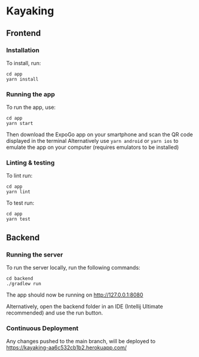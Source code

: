 # Kayaking
## Frontend
### Installation
To install, run:
```
cd app
yarn install
```
### Running the app
To run the app, use:
```
cd app
yarn start
```
Then download the ExpoGo app on your smartphone and scan the QR code displayed in the terminal
Alternatively use `yarn android` or `yarn ios` to emulate the app on your computer (requires emulators to be installed)

### Linting & testing
To lint run:
```
cd app
yarn lint
```
To test run:
```
cd app
yarn test
```

## Backend
### Running the server
To run the server locally, run the following commands:
```
cd backend
./gradlew run
```
The app should now be running on http://127.0.0.1:8080

Alternatively, open the backend folder in an IDE (Intellij Ultimate recommended) and use the run button.
### Continuous Deployment
Any changes pushed to the main branch, will be deployed to https://kayaking-aa6c532cb1b2.herokuapp.com/